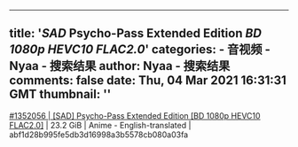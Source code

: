 
---
title: '_SAD_ Psycho-Pass Extended Edition _BD 1080p HEVC10 FLAC2.0_'
categories: 
    - 音视频
    - Nyaa - 搜索结果
author: Nyaa - 搜索结果
comments: false
date: Thu, 04 Mar 2021 16:31:31 GMT
thumbnail: ''
---

<div>   
<a href="https://nyaa.si/view/1352056">#1352056 | [SAD] Psycho-Pass Extended Edition [BD 1080p HEVC10 FLAC2.0]</a> | 23.2 GiB | Anime - English-translated | abf1d28b995fe5db3d16998a3b5578cb080a03fa  
</div>
            